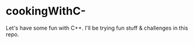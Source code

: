 # cookingWithC-
Let's have some fun with C++. I'll be trying fun stuff &amp; challenges in this repo.
